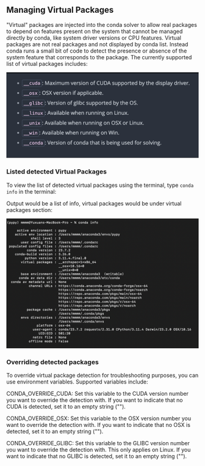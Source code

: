 ## Managing Virtual Packages 

"Virtual" packages are injected into the conda solver to allow real packages to depend on features present on the system that cannot be managed directly by conda, like system driver versions or CPU features. Virtual packages are not real packages and not displayed by conda list. Instead conda runs a small bit of code to detect the presence or absence of the system feature that corresponds to the package. The currently supported list of virtual packages includes:

![conda_ver_list](conda_ver_list.png)

### Listed detected Virtual Packages 
To view the list of detected virtual packages using the terminal, type `conda info` in the terminal:

Output would be a list of info, virtual packages would be under virtual packages section: 

![conda_info](conda_info.png)

### Overriding detected packages
To override virtual package detection for troubleshooting purposes, you can use environment variables. Supported variables include:

CONDA_OVERRIDE_CUDA: Set this variable to the CUDA version number you want to override the detection with. If you want to indicate that no CUDA is detected, set it to an empty string ("").

CONDA_OVERRIDE_OSX: Set this variable to the OSX version number you want to override the detection with. If you want to indicate that no OSX is detected, set it to an empty string ("").

CONDA_OVERRIDE_GLIBC: Set this variable to the GLIBC version number you want to override the detection with. This only applies on Linux. If you want to indicate that no GLIBC is detected, set it to an empty string ("").
